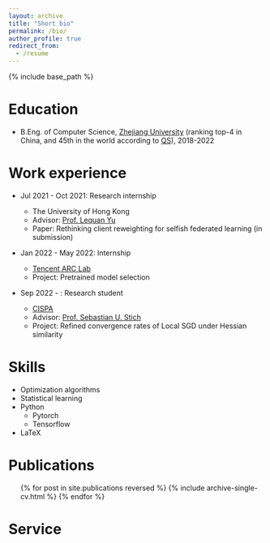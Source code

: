 ```yaml
---
layout: archive
title: "Short bio"
permalink: /bio/
author_profile: true
redirect_from:
  - /resume
---
```


{% include base_path %}

Education
======
* B.Eng. of Computer Science, [Zhejiang University](https://www.zju.edu.cn/english) (ranking top-4 in China, and 45th in the world according to [QS](https://www.universityrankings.ch/results/QS/2022?ranking=QS&year=2022&region=&q=China)), 2018-2022
<!-- * PhD student, [CISPA](https://cispa.de/en) (ranking top-1 in computer security according to [csrankings](https://csrankings.org/#/fromyear/2012/toyear/2022/index?sec&world)), 2022-2023.02 (inevitably stopped due to [visa refusal](/posts/2023/02/Shocked-by-the-bad-visa-decision)) -->

Work experience
======
* Jul 2021 - Oct 2021: Research internship
  * The University of Hong Kong
  * Advisor: [Prof. Lequan Yu](https://yulequan.github.io)
  * Paper: Rethinking client reweighting for selfish federated learning (in submission)

* Jan 2022 - May 2022: Internship
  * [Tencent ARC Lab](https://arc.tencent.com/en/index)
  * Project: Pretrained model selection

* Sep 2022 - : Research student
  * [CISPA](https://cispa.de/en)
  * Advisor: [Prof. Sebastian U. Stich](https://sstich.ch)
  * Project: Refined convergence rates of Local SGD under Hessian similarity
  
Skills
======
* Optimization algorithms
* Statistical learning
* Python
  * Pytorch
  * Tensorflow
* LaTeX

Publications
======
  <ul>{% for post in site.publications reversed %}
    {% include archive-single-cv.html %}
  {% endfor %}</ul>
  
<!-- Talks
======
  <ul>{% for post in site.talks %}
    {% include archive-single-talk-cv.html %}
  {% endfor %}</ul> -->
  
<!-- Teaching
======
  <ul>{% for post in site.teaching %}
    {% include archive-single-cv.html %}
  {% endfor %}</ul> -->
  
Service
======

